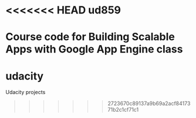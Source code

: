 <<<<<<< HEAD
ud859
=====

Course code for Building Scalable Apps with Google App Engine class
=======
# udacity
Udacity projects
>>>>>>> 2723670c89137a9b69a2acf8417371b2c1cf71c1
